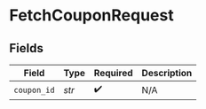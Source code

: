 # FetchCouponRequest


## Fields

| Field              | Type               | Required           | Description        |
| ------------------ | ------------------ | ------------------ | ------------------ |
| `coupon_id`        | *str*              | :heavy_check_mark: | N/A                |